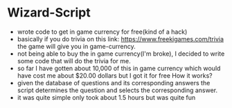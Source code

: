 # Wizard-Script
 - wrote code to get in game currency for free(kind of a hack)
 - basically if you do trivia on this link: https://www.freekigames.com/trivia the game will give you in game-currency.
 - not being able to buy the in game currency(I'm broke), I decided to write some code that will do the trivia for me. 
 - so far I have gotten about 10,000 of this in game currency which would have cost me about $20.00 dollars but I got it for free
 How it works?
  - given the database of questions and its corresponding answers the script determines the question and selects the corresponding answer.
   - it was quite simple only took about 1.5 hours but was quite fun
